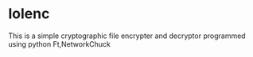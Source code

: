 # lolenc
This is a simple cryptographic file encrypter and decryptor programmed using python  Ft,NetworkChuck 
